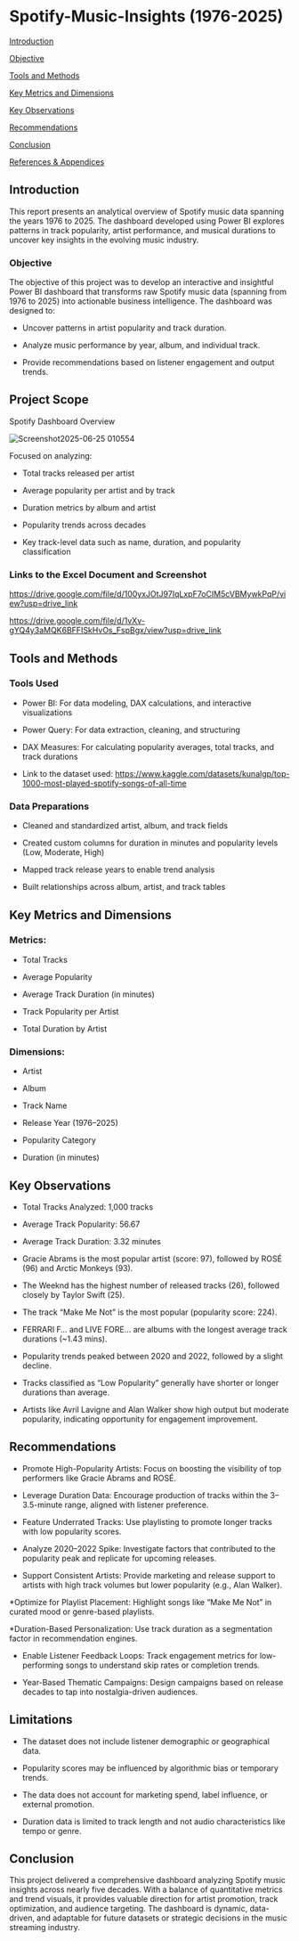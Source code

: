 # Spotify-Music-Insights (1976-2025)

[Introduction](#Introduction)

[Objective](#Objective)

[Tools and Methods](#ToolsandMetods)

[Key Metrics and Dimensions](#KeyMetricsandDimensions)

[Key Observations](#KeyObservations)

[Recommendations](#Recommendations)

[Conclusion](#Conclusion)

[References & Appendices](#References&Appendices)

## Introduction

This report presents an analytical overview of Spotify music data spanning the years 1976 to 2025. The dashboard developed using Power BI explores patterns in track popularity, artist
performance, and musical durations to uncover key insights in the evolving music industry.

### Objective

The objective of this project was to develop an interactive and insightful Power BI dashboard that transforms raw Spotify music data (spanning from 1976 to 2025) into actionable business intelligence. The dashboard was designed to:

* Uncover patterns in artist popularity and track duration.

* Analyze music performance by year, album, and individual track.

* Provide recommendations based on listener engagement and output trends.

## Project Scope

Spotify Dashboard Overview

![Screenshot2025-06-25 010554](https://github.com/user-attachments/assets/67858922-24bd-43bf-8601-72c883e4f2bf)

Focused on analyzing:

* Total tracks released per artist

* Average popularity per artist and by track

* Duration metrics by album and artist

* Popularity trends across decades

* Key track-level data such as name, duration, and popularity classification

### Links to the Excel Document and Screenshot

https://drive.google.com/file/d/100yxJOtJ97IqLxpF7oCIM5cVBMywkPqP/view?usp=drive_link

https://drive.google.com/file/d/1vXv-gYQ4y3aMQK6BFFISkHvOs_FspBgx/view?usp=drive_link

## Tools and Methods

### Tools Used

* Power BI: For data modeling, DAX calculations, and interactive visualizations

* Power Query: For data extraction, cleaning, and structuring

* DAX Measures: For calculating popularity averages, total tracks, and track durations

* Link to the dataset used: https://www.kaggle.com/datasets/kunalgp/top-1000-most-played-spotify-songs-of-all-time

### Data Preparations

* Cleaned and standardized artist, album, and track fields

* Created custom columns for duration in minutes and popularity levels (Low, Moderate, High)

* Mapped track release years to enable trend analysis

* Built relationships across album, artist, and track tables

## Key Metrics and Dimensions

### Metrics:

* Total Tracks

* Average Popularity

* Average Track Duration (in minutes)

* Track Popularity per Artist

* Total Duration by Artist

### Dimensions:

* Artist

* Album

* Track Name

* Release Year (1976–2025)

* Popularity Category

* Duration (in minutes)

## Key Observations

* Total Tracks Analyzed: 1,000 tracks
  
* Average Track Popularity: 56.67

* Average Track Duration: 3.32 minutes
  
* Gracie Abrams is the most popular artist (score: 97), followed by ROSÉ (96) and Arctic Monkeys (93).
  
* The Weeknd has the highest number of released tracks (26), followed closely by Taylor Swift (25).
  
* The track “Make Me Not” is the most popular (popularity score: 224).
  
* FERRARI F… and LIVE FORE… are albums with the longest average track durations (~1.43 mins).
  
* Popularity trends peaked between 2020 and 2022, followed by a slight decline.
  
* Tracks classified as “Low Popularity” generally have shorter or longer durations than average.
  
* Artists like Avril Lavigne and Alan Walker show high output but moderate popularity, indicating opportunity for engagement improvement.
  
## Recommendations

* Promote High-Popularity Artists: Focus on boosting the visibility of top performers like Gracie Abrams and ROSÉ.
  
* Leverage Duration Data: Encourage production of tracks within the 3–3.5-minute range, aligned with listener preference.
  
* Feature Underrated Tracks: Use playlisting to promote longer tracks with low popularity scores.
  
* Analyze 2020–2022 Spike: Investigate factors that contributed to the popularity peak and replicate for upcoming releases.
  
* Support Consistent Artists: Provide marketing and release support to artists with high track volumes but lower popularity (e.g., Alan Walker).
  
*Optimize for Playlist Placement: Highlight songs like “Make Me Not” in curated mood or genre-based playlists.

*Duration-Based Personalization: Use track duration as a segmentation factor in recommendation engines.

* Enable Listener Feedback Loops: Track engagement metrics for low-performing songs to understand skip rates or completion trends.
  
* Year-Based Thematic Campaigns: Design campaigns based on release decades to tap into nostalgia-driven audiences.
  
## Limitations

* The dataset does not include listener demographic or geographical data.

* Popularity scores may be influenced by algorithmic bias or temporary trends.

* The data does not account for marketing spend, label influence, or external promotion.
  
* Duration data is limited to track length and not audio characteristics like tempo or genre.

## Conclusion
This project delivered a comprehensive dashboard analyzing Spotify music insights across nearly five decades. With a balance of quantitative metrics and trend visuals, it provides valuable direction for artist promotion, track optimization, and audience targeting. The dashboard is dynamic, data-driven, and adaptable for future datasets or strategic decisions in the music streaming industry.
